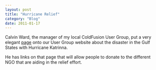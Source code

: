 ```yaml
---
layout: post
title: "Hurricane Relief"
category: "Blog"
date: 2011-01-17
---
```



Calvin Ward, the manager of my local ColdFusion User Group, put a very elegant [page](http://www.jaxfusion.org/gulfcoast_katrina.cfm) onto our User Group website about the disaster in the Gulf States with Hurricane Katrinna.

He has links on that page that will allow people to donate to the different NGO that are aiding in the relief effort.